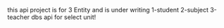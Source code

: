 
this api project is for 3 Entity and is under writing
1-student
2-subject
3-teacher
dbs api for select unit!

